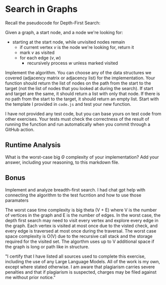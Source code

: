 # Search in Graphs

Recall the pseudocode for Depth-First Search:

Given a graph, a start node, and a node we're looking for:

- starting at the start node, while unvisited nodes remain
  - if current vertex $v$ is the node we're looking for, return it
  - mark $v$ as visited
  - for each edge $(v,w)$
    - recursively process $w$ unless marked visited

Implement the algorithm. You can choose any of the data structures we covered
(adjacency matrix or adjacency list) for the implementation. Your function
should return the list of nodes on the path from the start to the target (not
the list of nodes that you looked at during the search). If start and target are
the same, it should return a list with only that node. If there is no path from
the start to the target, it should return an empty list. Start with the template
I provided in `code.js` and test your new function.

I have not provided any test code, but you can base yours on test code from
other exercises. Your tests must check the correctness of the result of running
the function and run automatically when you commit through a GitHub action.

## Runtime Analysis

What is the worst-case big $\Theta$ complexity of your implementation? Add your
answer, including your reasoning, to this markdown file.

## Bonus

Implement and analyze breadth-first search.
I had chat gpt help with connecting the algorithm to the test fucntion and how to use those paramaters

The worst case time complexity is big theta (V + E) where V is the number of vertices in the graph and E is the number of edges. In the worst case, the depth first search may need to visit every vertex and explore every edge in the graph. Each vertex is visited at most once due to the visted check, and every edge is traversed at most once during the traversal. The worst case space complexity is O(V) due to the recursive call stack and the storage required for the visited set. The algorthm uses up to V additional space if the graph is long or path like in structure.

"I certify that I have listed all sources used to complete this exercise, including the use of any Large Language Models. All of the work is my own, except where stated otherwise. I am aware that plagiarism carries severe penalties and that if plagiarism is suspected, charges may be filed against me without prior notice."
